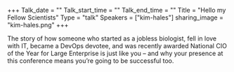 +++
Talk_date = ""
Talk_start_time = ""
Talk_end_time = ""
Title = "Hello my Fellow Scientists"
Type = "talk"
Speakers = ["kim-hales"]
sharing_image = "kim-hales.png"
+++

The story of how someone who started as a jobless biologist, fell in love with IT, became a DevOps devotee, and was recently awarded National CIO of the Year for Large Enterprise is just like you – and why your presence at this conference means you’re going to be successful too. 